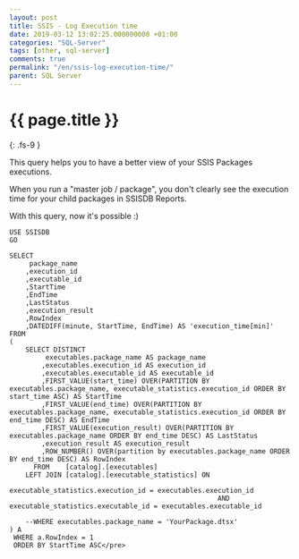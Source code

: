 ```yaml
---
layout: post
title: SSIS - Log Execution time
date: 2019-03-12 13:02:25.000000000 +01:00
categories: "SQL-Server"
tags: [other, sql-server]
comments: true
permalink: "/en/ssis-log-execution-time/"
parent: SQL Server
---
```

# {{ page.title }}
{: .fs-9 }


This query helps you to have a better view of your SSIS Packages executions.

When you run a "master job / package", you don't clearly see the execution time for your child packages in SSISDB Reports.

With this query, now it's possible :)

```
USE SSISDB
GO

SELECT
	 package_name
	,execution_id
	,executable_id
	,StartTime
	,EndTime
	,LastStatus
	,execution_result
	,RowIndex
	,DATEDIFF(minute, StartTime, EndTime) AS 'execution_time[min]'
FROM
(
	SELECT DISTINCT
		 executables.package_name AS package_name
		,executables.execution_id AS execution_id
		,executables.executable_id AS executable_id
		,FIRST_VALUE(start_time) OVER(PARTITION BY executables.package_name, executable_statistics.execution_id ORDER BY start_time ASC) AS StartTime
		,FIRST_VALUE(end_time) OVER(PARTITION BY executables.package_name, executable_statistics.execution_id ORDER BY end_time DESC) AS EndTime
		,FIRST_VALUE(execution_result) OVER(PARTITION BY executables.package_name ORDER BY end_time DESC) AS LastStatus
		,execution_result AS execution_result
		,ROW_NUMBER() OVER(partition by executables.package_name ORDER BY end_time DESC) AS RowIndex
  	  FROM    [catalog].[executables]
	LEFT JOIN [catalog].[executable_statistics] ON
														executable_statistics.execution_id = executables.execution_id
													AND executable_statistics.executable_id = executables.executable_id

	--WHERE executables.package_name = 'YourPackage.dtsx'
) A
 WHERE a.RowIndex = 1
 ORDER BY StartTime ASC</pre>
```
